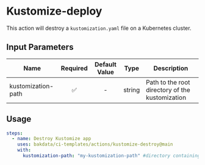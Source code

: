 # Kustomize-deploy

This action will destroy a `kustomization.yaml` file on a Kubernetes cluster.

## Input Parameters

| Name               | Required | Default Value |  Type  | Description                                     |
| ------------------ | :------: | :-----------: | :----: | ----------------------------------------------- |
| kustomization-path |    ✅     |       -       | string | Path to the root directory of the kustomization |

## Usage

```yaml
steps:
  - name: Destroy Kustomize app
    uses: bakdata/ci-templates/actions/kustomize-destroy@main
    with:
      kustomization-path: "my-kustomization-path" #directory containing my kustomization file
```
